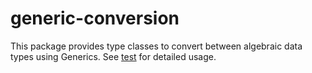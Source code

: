 # generic-conversion

This package provides type classes to convert between algebraic data types using Generics. See [test](test/Test) for detailed usage.
